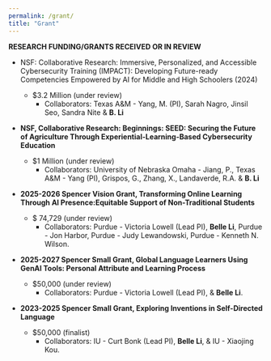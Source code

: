 ```yaml
---
permalink: /grant/
title: "Grant"
---
```

**RESEARCH FUNDING/GRANTS RECEIVED OR IN REVIEW**

- NSF: Collaborative Research:  Immersive, Personalized, and Accessible Cybersecurity Training (IMPACT): Developing Future-ready Competencies Empowered by AI for Middle and High Schoolers (2024)
    - $3.2 Million (under review)
        - Collaborators: Texas A&M - Yang, M. (PI), Sarah Nagro, Jinsil Seo, Sandra Nite & **B. Li**
- **NSF, Collaborative Research: Beginnings: SEED: Securing the Future of Agriculture Through Experiential-Learning-Based Cybersecurity Education**
    - $1 Million (under review)
        - Collaborators: University of Nebraska Omaha - Jiang, P., Texas A&M - Yang (PI), Grispos, G., Zhang, X., Landaverde, R.A. & **B. Li**
- **2025-2026 Spencer Vision Grant, Transforming Online Learning Through AI Presence:Equitable Support of Non-Traditional Students**
    
    - $ 74,729 (under review)
        - Collaborators: Purdue - Victoria Lowell (Lead PI), **Belle Li**, Purdue - Jon Harbor, Purdue - Judy Lewandowski, Purdue - Kenneth N. Wilson.
- **2025-2027 Spencer Small Grant, Global Language Learners Using GenAI Tools: Personal Attribute and Learning Process**
    - $50,000 (under review)
        - Collaborators: Purdue - Victoria Lowell (Lead PI), & **Belle Li**.
- **2023-2025 Spencer Small Grant, Exploring Inventions in Self-Directed Language**
    - $50,000 (finalist)
        - Collaborators: IU - Curt Bonk (Lead PI), **Belle Li**, & IU - Xiaojing Kou.
